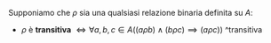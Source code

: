 Supponiamo che $\rho$ sia una qualsiasi relazione binaria definita su $A$:
-  $\rho$ è **transitiva** $\iff \forall a,b,c \in A ((a \rho b) \land (b \rho c) \implies (a \rho c))$ ^transitiva